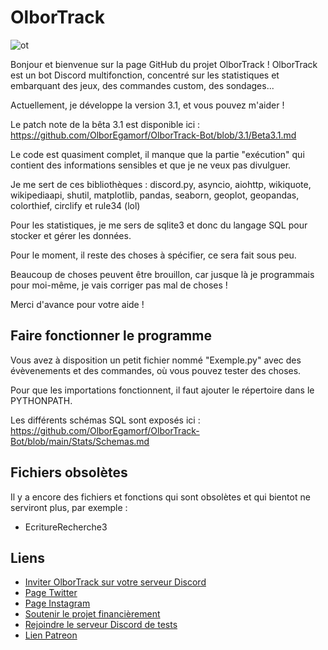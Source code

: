 # OlborTrack

![ot](https://cdn.discordapp.com/attachments/726034739550486618/886654310199464036/blue.png)
 
Bonjour et bienvenue sur la page GitHub du projet OlborTrack !
OlborTrack est un bot Discord multifonction, concentré sur les statistiques et embarquant des jeux, des commandes custom, des sondages...

Actuellement, je développe la version 3.1, et vous pouvez m'aider !

Le patch note de la bêta 3.1 est disponible ici : https://github.com/OlborEgamorf/OlborTrack-Bot/blob/3.1/Beta3.1.md

Le code est quasiment complet, il manque que la partie "exécution" qui contient des informations sensibles et que je ne veux pas divulguer.

Je me sert de ces bibliothèques : discord.py, asyncio, aiohttp, wikiquote, wikipediaapi, shutil, matplotlib, pandas, seaborn, geoplot, geopandas, colorthief, circlify et rule34 (lol)

Pour les statistiques, je me sers de sqlite3 et donc du langage SQL pour stocker et gérer les données. 

Pour le moment, il reste des choses à spécifier, ce sera fait sous peu.

Beaucoup de choses peuvent être brouillon, car jusque là je programmais pour moi-même, je vais corriger pas mal de choses !

Merci d'avance pour votre aide !

## Faire fonctionner le programme

Vous avez à disposition un petit fichier nommé "Exemple.py" avec des évèvenements et des commandes, où vous pouvez tester des choses.

Pour que les importations fonctionnent, il faut ajouter le répertoire dans le PYTHONPATH.

Les différents schémas SQL sont exposés ici : https://github.com/OlborEgamorf/OlborTrack-Bot/blob/main/Stats/Schemas.md

## Fichiers obsolètes 

Il y a encore des fichiers et fonctions qui sont obsolètes et qui bientot ne serviront plus, par exemple :
* EcritureRecherche3

## Liens

 * [Inviter OlborTrack sur votre serveur Discord](https://discord.com/api/oauth2/authorize?client_id=699728606493933650&permissions=912582&scope=bot)
 * [Page Twitter](https://twitter.com/OlborTrack)
 * [Page Instagram](https://instagram.com/OlborTrack)
 * [Soutenir le projet financièrement](https://www.paypal.com/paypalme/OlborTrack)
 * [Rejoindre le serveur Discord de tests](https://discord.gg/AVVAbP4)
 * [Lien Patreon](https://patreon.com/OlborTrack)
